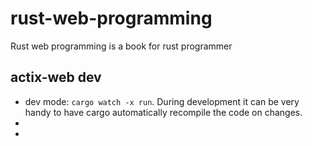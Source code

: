 # rust-web-programming
Rust web programming is a book for rust programmer




## actix-web dev

- dev mode: `cargo watch -x run`. During development it can be very handy to have cargo automatically recompile the code on changes.
- 
- 